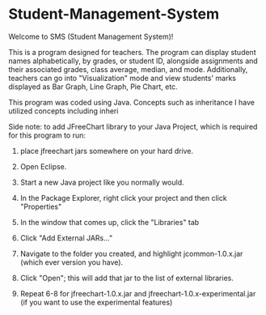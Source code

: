 # Student-Management-System

Welcome to SMS (Student Management System)! 

This is a program designed for teachers. The program can display student names alphabetically, by grades, or student ID, alongside assignments and their associated grades, class average, median, and mode. Additionally, teachers can go into "Visualization" mode and view students' marks displayed as Bar Graph, Line Graph, Pie Chart, etc. 

This program was coded using Java. Concepts such as inheritance 
I have utilized concepts including inheri


Side note: to add JFreeChart library to your Java Project, which is required for this program to run: 

1. place jfreechart jars somewhere on your hard drive. 

2. Open Eclipse.

3. Start a new Java project like you normally would.

4. In the Package Explorer, right click your project and then click "Properties"

5. In the window that comes up, click the "Libraries" tab

6. Click "Add External JARs..."

7. Navigate to the folder you created, and highlight jcommon-1.0.x.jar (which ever version you have).

8. Click "Open"; this will add that jar to the list of external libraries.

9. Repeat 6-8 for jfreechart-1.0.x.jar and jfreechart-1.0.x-experimental.jar (if you want to use the experimental features)

